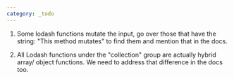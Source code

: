 ```yaml
---
category: _todo
---
```


1. Some lodash functions mutate the input, go over those that have the string:
   "This method mutates" to find them and mention that in the docs.

2. All Lodash functions under the "collection" group are actually hybrid array/
   object functions. We need to address that difference in the docs too.
